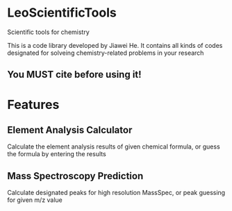 # LeoScientificTools
Scientific tools for chemistry

This is a code library developed by Jiawei He. It contains all kinds of codes designated for solveing chemistry-related problems in your research
## You MUST cite before using it!


# Features

## Element Analysis Calculator

Calculate the element analysis results of given chemical formula, or guess the formula by entering the results

## Mass Spectroscopy Prediction

Calculate designated peaks for high resolution MassSpec, or peak guessing for given m/z value
